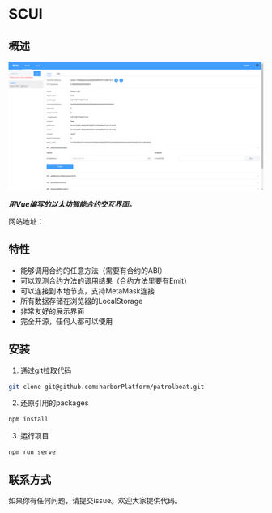 # SCUI

## 概述

![screenshoot1](assets\screenshoot1.png)

***用Vue编写的以太坊智能合约交互界面。***

网站地址：

[https://honghu666.github.io/scui]: https://honghu666.github.io/scui

## 特性

- 能够调用合约的任意方法（需要有合约的ABI）
- 可以观测合约方法的调用结果（合约方法里要有Emit）
- 可以连接到本地节点，支持MetaMask连接
- 所有数据存储在浏览器的LocalStorage
- 非常友好的展示界面
- 完全开源，任何人都可以使用

## 安装

1. 通过git拉取代码

```bash
git clone git@github.com:harborPlatform/patrolboat.git
```

2. 还原引用的packages

```bash
npm install
```

3. 运行项目

```bash
npm run serve
```

## 联系方式

如果你有任何问题，请提交issue。欢迎大家提供代码。

